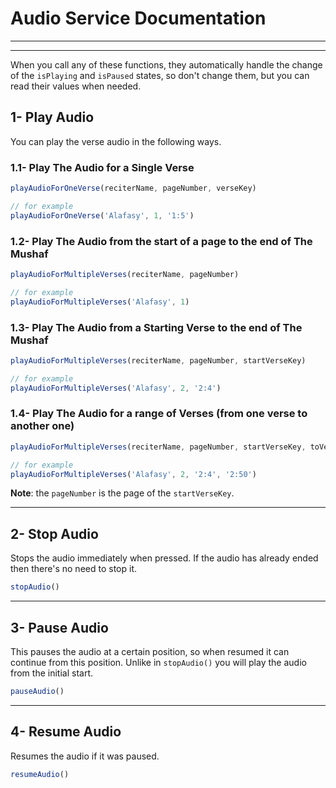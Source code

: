# Audio Service Documentation
---
---

When you call any of these functions, they automatically handle the change of the `isPlaying` and `isPaused` states, so don't change them, but you can read their values when needed.

## 1- Play Audio

You can play the verse audio in the following ways.

### 1.1- Play The Audio for a Single Verse

```js
playAudioForOneVerse(reciterName, pageNumber, verseKey)

// for example
playAudioForOneVerse('Alafasy', 1, '1:5')
```

### 1.2- Play The Audio from the start of a page to the end of The Mushaf

```js
playAudioForMultipleVerses(reciterName, pageNumber)

// for example
playAudioForMultipleVerses('Alafasy', 1)
```

### 1.3- Play The Audio from a Starting Verse to the end of The Mushaf

```js
playAudioForMultipleVerses(reciterName, pageNumber, startVerseKey)

// for example
playAudioForMultipleVerses('Alafasy', 2, '2:4')
```

### 1.4- Play The Audio for a range of Verses (from one verse to another one)

```js
playAudioForMultipleVerses(reciterName, pageNumber, startVerseKey, toVerseKey)

// for example
playAudioForMultipleVerses('Alafasy', 2, '2:4', '2:50')
```

**Note**: the `pageNumber` is the page of the `startVerseKey`.

---

## 2- Stop Audio

Stops the audio immediately when pressed. If the audio has already ended then there's no need to stop it.

```js
stopAudio()
```

---

## 3- Pause Audio

This pauses the audio at a certain position, so when resumed it can continue from this position. Unlike in `stopAudio()` you will play the audio from the initial start.

```js
pauseAudio()
```

---

## 4- Resume Audio

Resumes the audio if it was paused.

```js
resumeAudio()
```

